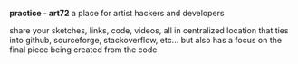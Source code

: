 **practice - art72**
a place for artist hackers and developers


share your sketches, links, code, videos, all in centralized location that ties into github, sourceforge, stackoverflow, etc... but also has a focus on the final piece being created from the code
